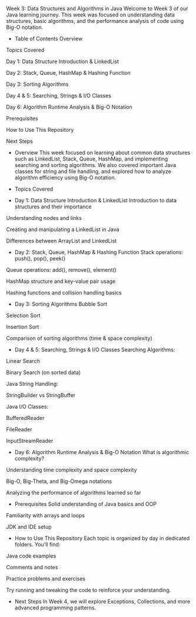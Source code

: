 Week 3: Data Structures and Algorithms in Java
Welcome to Week 3 of our Java learning journey. This week was focused on understanding data structures, basic algorithms, and the performance analysis of code using Big-O notation.

* Table of Contents
Overview

Topics Covered

Day 1: Data Structure Introduction & LinkedList

Day 2: Stack, Queue, HashMap & Hashing Function

Day 3: Sorting Algorithms

Day 4 & 5: Searching, Strings & I/O Classes

Day 6: Algorithm Runtime Analysis & Big-O Notation

Prerequisites

How to Use This Repository

Next Steps

* Overview
This week focused on learning about common data structures such as LinkedList, Stack, Queue, HashMap, and implementing searching and sorting algorithms. We also covered important Java classes for string and file handling, and explored how to analyze algorithm efficiency using Big-O notation.

* Topics Covered
* Day 1: Data Structure Introduction & LinkedList
Introduction to data structures and their importance

Understanding nodes and links

Creating and manipulating a LinkedList in Java

Differences between ArrayList and LinkedList

* Day 2: Stack, Queue, HashMap & Hashing Function
Stack operations: push(), pop(), peek()

Queue operations: add(), remove(), element()

HashMap structure and key-value pair usage

Hashing functions and collision handling basics

* Day 3: Sorting Algorithms
Bubble Sort

Selection Sort

Insertion Sort

Comparison of sorting algorithms (time & space complexity)

* Day 4 & 5: Searching, Strings & I/O Classes
Searching Algorithms:

Linear Search

Binary Search (on sorted data)

Java String Handling:

StringBuilder vs StringBuffer

Java I/O Classes:

BufferedReader

FileReader

InputStreamReader

* Day 6: Algorithm Runtime Analysis & Big-O Notation
What is algorithmic complexity?

Understanding time complexity and space complexity

Big-O, Big-Theta, and Big-Omega notations

Analyzing the performance of algorithms learned so far

* Prerequisites
Solid understanding of Java basics and OOP

Familiarity with arrays and loops

JDK and IDE setup

* How to Use This Repository
Each topic is organized by day in dedicated folders. You’ll find:

Java code examples

Comments and notes

Practice problems and exercises

Try running and tweaking the code to reinforce your understanding.

* Next Steps
In Week 4, we will explore Exceptions, Collections, and more advanced programming patterns.